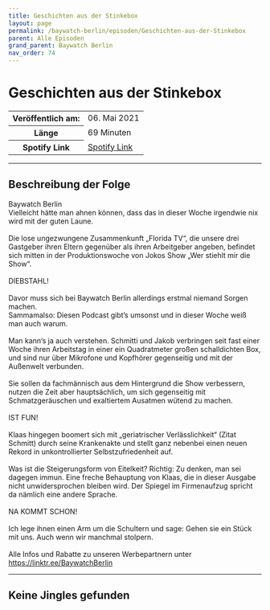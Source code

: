 ```yaml
---
title: Geschichten aus der Stinkebox
layout: page
permalink: /baywatch-berlin/episoden/Geschichten-aus-der-Stinkebox
parent: Alle Episoden
grand_parent: Baywatch Berlin
nav_order: 74
---
```


# Geschichten aus der Stinkebox
<table class="resp-table dcf-table dcf-table-responsive dcf-table-bordered dcf-table-striped dcf-w-100%">
                    <tbody>
                        <tr>
                            <th scope="row">Veröffentlich am:</th>
                            <td data-label="Veröffentlich am:">06. Mai 2021</td>
                        </tr>
                        <tr>
                            <th scope="row">Länge </th>
                            <td data-label="Länge ">69 Minuten</td>
                        </tr><tr>
                                <th scope="row">Spotify Link</th>
                                <td data-label="Spotify Link"><a href="https://open.spotify.com/episode/3jHk7Hhf9egVx2lGXiwaU0">Spotify Link</a></td>
                            </tr></tbody>
                </table>

***

## Beschreibung der Folge

<div>
Baywatch Berlin <br> Vielleicht hätte man ahnen können, dass das in dieser Woche irgendwie nix wird mit der guten Laune. <br>   <br> Die lose ungezwungene Zusammenkunft „Florida TV“, die unsere drei Gastgeber ihren Eltern gegenüber als ihren Arbeitgeber angeben, befindet sich mitten in der Produktionswoche von Jokos Show „Wer stiehlt mir die Show“. <br>   <br> DIEBSTAHL! <br>   <br> Davor muss sich bei Baywatch Berlin allerdings erstmal niemand Sorgen machen. <br> Sammamalso: Diesen Podcast gibt’s umsonst und in dieser Woche weiß man auch warum. <br>   <br> Man kann‘s ja auch verstehen. Schmitti und Jakob verbringen seit fast einer Woche ihren Arbeitstag in einer ein Quadratmeter großen schalldichten Box, und sind nur über Mikrofone und Kopfhörer gegenseitig und mit der Außenwelt verbunden. <br>   <br> Sie sollen da fachmännisch aus dem Hintergrund die Show verbessern, nutzen die Zeit aber hauptsächlich, um sich gegenseitig mit Schmatzgeräuschen und exaltiertem Ausatmen wütend zu machen. <br>   <br> IST FUN! <br>   <br> Klaas hingegen boomert sich mit „geriatrischer Verlässlichkeit“ (Zitat Schmitt) durch seine Krankenakte und stellt ganz nebenbei einen neuen Rekord in unkontrollierter Selbstzufriedenheit auf. <br>   <br> Was ist die Steigerungsform von Eitelkeit? Richtig: Zu denken, man sei dagegen immun. Eine freche Behauptung von Klaas, die in dieser Ausgabe nicht unwidersprochen bleiben wird. Der Spiegel im Firmenaufzug spricht da nämlich eine andere Sprache. <br>   <br> NA KOMMT SCHON! <br>   <br> Ich lege ihnen einen Arm um die Schultern und sage: Gehen sie ein Stück mit uns. Auch wenn wir manchmal stolpern. <br>  <br> Alle Infos und Rabatte zu unseren Werbepartnern unter <a href="https://linktr.ee/BaywatchBerlin">https://linktr.ee/BaywatchBerlin</a>  
</div>

***

## Keine Jingles gefunden